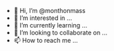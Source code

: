 - 👋 Hi, I’m @monthonmass
- 👀 I’m interested in ...
- 🌱 I’m currently learning ...
- 💞️ I’m looking to collaborate on ...
- 📫 How to reach me ...

<!---
monthonmass/monthonmass is a ✨ special ✨ repository because its `README.md` (this file) appears on your GitHub profile.
You can click the Preview link to take a look at your changes.
--->
